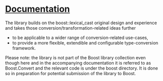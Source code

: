 [Documentation](http://yet-another-user.github.io/boost.convert)
==========

The library builds on the boost::lexical_cast original design and experience and takes
those conversion/transformation-related ideas further 

* to be applicable to a wider range of conversion-related use-cases, 
* to provide a more flexible, extendible and configurable type-conversion framework. 

Please note: the library is not part of the Boost library collection even though here and in the accompanying documentation it is referred to as Boost.Convert and the relevant code is under the boost directory. It is done so in preparation for potential submission of the library to Boost.

